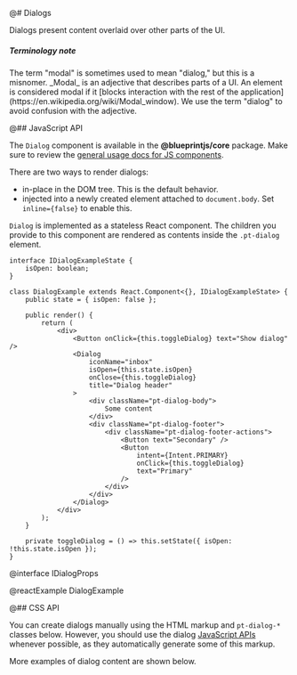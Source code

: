 @# Dialogs

Dialogs present content overlaid over other parts of the UI.

<div class="pt-callout pt-intent-primary pt-icon-info-sign">
<h5>Terminology note</h5>
The term "modal" is sometimes used to mean "dialog," but this is a misnomer.
_Modal_ is an adjective that describes parts of a UI.
An element is considered modal if it
[blocks interaction with the rest of the application](https://en.wikipedia.org/wiki/Modal_window).
We use the term "dialog" to avoid confusion with the adjective.
</div>

@## JavaScript API

The `Dialog` component is available in the __@blueprintjs/core__ package.
Make sure to review the [general usage docs for JS components](#components.usage).

There are two ways to render dialogs:

- in-place in the DOM tree. This is the default behavior.
- injected into a newly created element attached to `document.body`.
Set `inline={false}` to enable this.

`Dialog` is implemented as a stateless React component. The children you provide to this component
are rendered as contents inside the `.pt-dialog` element.

```tsx
interface IDialogExampleState {
    isOpen: boolean;
}

class DialogExample extends React.Component<{}, IDialogExampleState> {
    public state = { isOpen: false };

    public render() {
        return (
            <div>
                <Button onClick={this.toggleDialog} text="Show dialog" />
                <Dialog
                    iconName="inbox"
                    isOpen={this.state.isOpen}
                    onClose={this.toggleDialog}
                    title="Dialog header"
                >
                    <div className="pt-dialog-body">
                        Some content
                    </div>
                    <div className="pt-dialog-footer">
                        <div className="pt-dialog-footer-actions">
                            <Button text="Secondary" />
                            <Button
                                intent={Intent.PRIMARY}
                                onClick={this.toggleDialog}
                                text="Primary"
                            />
                        </div>
                    </div>
                </Dialog>
            </div>
        );
    }

    private toggleDialog = () => this.setState({ isOpen: !this.state.isOpen });
}
```

@interface IDialogProps

@reactExample DialogExample

@## CSS API

You can create dialogs manually using the HTML markup and `pt-dialog-*` classes below.
However, you should use the dialog [JavaScript APIs](#components.dialog.js) whenever possible,
as they automatically generate some of this markup.

More examples of dialog content are shown below.
